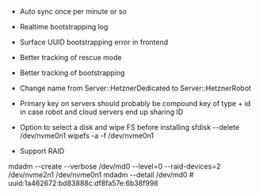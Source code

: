 - Auto sync once per minute or so
- Realtime bootstrapping log
- Surface UUID bootstrapping error in frontend
- Better tracking of rescue mode
- Better tracking of bootstrapping
- Change name from Server::HetznerDedicated to Server::HetznerRobot
- Primary key on servers should probably be compound key of type + id in case robot and cloud servers end up sharing ID

- Option to select a disk and wipe FS before installing
sfdisk --delete /dev/nvme0n1
wipefs -a -f /dev/nvme0n1

- Support RAID

mdadm --create --verbose /dev/md0 --level=0 --raid-devices=2 /dev/nvme2n1 /dev/nvme0n1
mdadm --detail /dev/md0 # uuid:1a462672:bd83888c:df8fa57e:6b38f998
